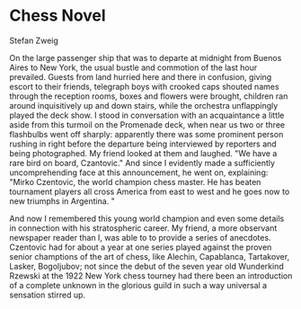 # Chess Novel

Stefan Zweig

On the large passenger ship that was to departe at midnight from Buenos Aires to New York, the usual bustle and commotion of the last hour prevailed. Guests from land hurried here and there in confusion, giving escort to their friends, telegraph boys with crooked caps shouted names through the reception rooms, boxes and flowers were brought, children ran around inquisitively up and down stairs, while the orchestra unflappingly played the deck show. I stood in conversation with an acquaintance a little aside from this turmoil on the Promenade deck, when near us two or three flashbulbs went off sharply: apparently there was some prominent person rushing in right before the departure being interviewed by reporters and being photographed. My friend looked at them and laughed. "We have a rare bird on board, Czantovic." And since I evidently made a sufficiently uncomprehending face at this announcement, he went on, explaining: "Mirko Czentovic, the world champion chess master. He has beaten tournament players all cross America from east to west and he goes now to new triumphs in Argentina. "

And now I remembered this young world champion and even some details in connection with his stratospheric career. My friend, a more observant newspaper reader than I, was able to to provide a series of anecdotes. Czentovic had for about a year at one series played against the proven senior champtions of the art of chess, like Alechin, Capablanca, Tartakover, Lasker, Bogoljubov; not since the debut of the seven year old Wunderkind Rzewski at the 1922 New York chess tourney had there been an introduction of a complete unknown in the glorious guild in such a way universal a sensation stirred up. 